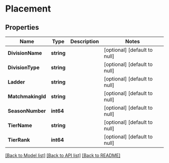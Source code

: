 # Placement

## Properties
Name | Type | Description | Notes
------------ | ------------- | ------------- | -------------
**DivisionName** | **string** |  | [optional] [default to null]
**DivisionType** | **string** |  | [optional] [default to null]
**Ladder** | **string** |  | [optional] [default to null]
**MatchmakingId** | **string** |  | [optional] [default to null]
**SeasonNumber** | **int64** |  | [optional] [default to null]
**TierName** | **string** |  | [optional] [default to null]
**TierRank** | **int64** |  | [optional] [default to null]

[[Back to Model list]](../README.md#documentation-for-models) [[Back to API list]](../README.md#documentation-for-api-endpoints) [[Back to README]](../README.md)


